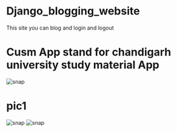# Django_blogging_website
This site  you can blog and login and logout


# Cusm App stand for chandigarh university study material App




![snap](snap/blog1.jpg)
# pic1
![snap](snap/blog2.jpg)
![snap](snap/blog3.jpg)

